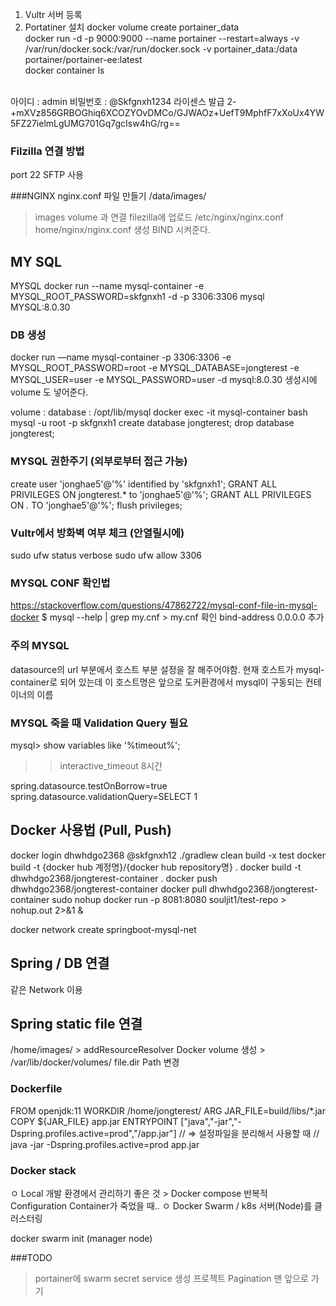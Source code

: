 1. Vultr 서버 등록
2. Portatiner 설치
docker volume create portainer_data <br>
docker run -d -p 9000:9000 --name portainer --restart=always -v /var/run/docker.sock:/var/run/docker.sock -v portainer_data:/data portainer/portainer-ee:latest <br>
docker container ls <br>
<br>
아이디 : admin 
비밀번호 : @Skfgnxh1234
라이센스 발급 
2-+mXVz856GRBOGhiq6XCOZYOvDMCo/GJWAOz+UefT9MphfF7xXoUx4YW5FZ27ielmLgUMG701Gq7gcIsw4hG/rg==

### Filzilla 연결 방법
port 22 SFTP 사용

###NGINX
nginx.conf 파일 만들기
/data/images/
> images volume 과 연결
filezilla에 업로드
/etc/nginx/nginx.conf
> home/nginx/nginx.conf 생성
> BIND 시켜준다.

## MY SQL
MYSQL
docker run --name mysql-container -e MYSQL_ROOT_PASSWORD=skfgnxh1 -d -p 3306:3306 mysql
MYSQL:8.0.30

### DB 생성
docker run —name mysql-container -p 3306:3306 -e MYSQL_ROOT_PASSWORD=root -e MYSQL_DATABASE=jongterest -e MYSQL_USER=user -e MYSQL_PASSWORD=user -d mysql:8.0.30
생성시에 volume 도 넣어준다.

volume : database : /opt/lib/mysql
docker exec -it mysql-container bash
mysql -u root -p
skfgnxh1
create database jongterest;
drop database jongterest;

### MYSQL 권한주기 (외부로부터 접근 가능)
create user 'jonghae5'@'%' identified by 'skfgnxh1';
GRANT ALL PRIVILEGES ON jongterest.* to 'jonghae5'@'%';
GRANT ALL PRIVILEGES ON *.* TO 'jonghae5'@'%';
flush privileges;

### Vultr에서 방화벽 여부 체크 (안열릴시에)
sudo ufw status verbose
sudo ufw allow 3306

### MYSQL CONF 확인법
https://stackoverflow.com/questions/47862722/mysql-conf-file-in-mysql-docker
$ mysql --help | grep my.cnf > my.cnf 확인
bind-address 0.0.0.0 추가

### 주의 MYSQL
datasource의 url 부분에서 호스트 부분 설정을 잘 해주어야함.
현재 호스트가 mysql-container로 되어 있는데 이 호스트명은 앞으로 도커환경에서 mysql이 구동되는 컨테이너의 이름

### MYSQL 죽을 때 Validation Query 필요
mysql> show variables like '%timeout%';
>> interactive_timeout 8시간
> 
spring.datasource.testOnBorrow=true
spring.datasource.validationQuery=SELECT 1

## Docker 사용법 (Pull, Push)
docker login
dhwhdgo2368
@skfgnxh12
./gradlew clean build -x test
docker build -t {docker hub 계정명}/{docker hub repository명} .
docker build -t dhwhdgo2368/jongterest-container .
docker push dhwhdgo2368/jongterest-container
docker pull dhwhdgo2368/jongterest-container
sudo nohup docker run -p 8081:8080 souljit1/test-repo > nohup.out 2>&1 &

docker network create springboot-mysql-net

## Spring / DB 연결
같은 Network 이용

## Spring static file 연결
/home/images/ > addResourceResolver
Docker volume 생성 > /var/lib/docker/volumes/
file.dir Path 변경


### Dockerfile
FROM openjdk:11
WORKDIR /home/jongterest/
ARG JAR_FILE=build/libs/*.jar
COPY ${JAR_FILE} app.jar
ENTRYPOINT ["java","-jar","-Dspring.profiles.active=prod","/app.jar"]
// => 설정파일을 분리해서 사용할 때
// java -jar -Dspring.profiles.active=prod app.jar


### Docker stack
ㅇ Local 개발 환경에서 관리하기 좋은 것 > Docker compose
반복적 Configuration
Container가 죽었을 때..
ㅇ Docker Swarm / k8s
서버(Node)를 클러스터링

docker swarm init (manager node)

###TODO
> portainer에 swarm secret service 생성
> 프로젝트 Pagination
> 맨 앞으로 가기
